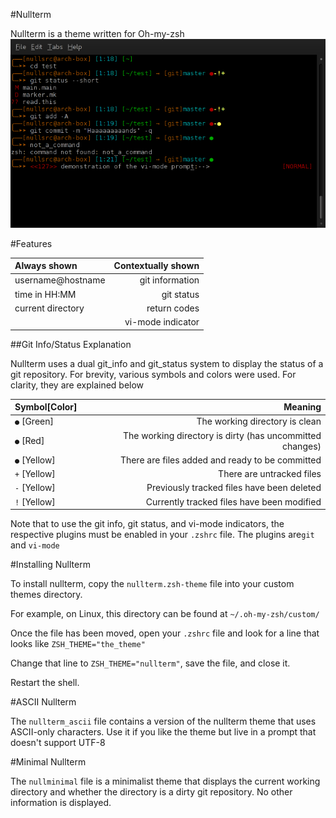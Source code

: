#Nullterm


Nullterm is a theme written for Oh-my-zsh
![Nullterm](/screenshots/nullterm.png?raw=true)


#Features


| Always shown | Contextually shown |
|:---------------|-------------------:|
| username@hostname | git information |
| time in HH:MM | git status |
| current directory | return codes |
| 		| vi-mode indicator |


##Git Info/Status Explanation

Nullterm uses a dual git_info and git_status system to display the status of a git repository. For brevity, various symbols and colors were used. For clarity, they are explained below

| Symbol[Color] | Meaning |
|:--------------|--------:|
| `●` [Green] | The working directory is clean |
| `●` [Red] | The working directory is dirty (has uncommitted changes) |
| `●` [Yellow] | There are files added and ready to be committed |
| `+` [Yellow] | There are untracked files |
| `-` [Yellow] | Previously tracked files have been deleted |
| `!` [Yellow] | Currently tracked files have been modified |

Note that to use the git info, git status, and vi-mode indicators, the respective plugins must be enabled in your `.zshrc` file. The plugins are`git` and `vi-mode`


#Installing Nullterm


To install nullterm, copy the `nullterm.zsh-theme` file into your custom themes directory.

For example, on Linux, this directory can be found at `~/.oh-my-zsh/custom/`

Once the file has been moved, open your `.zshrc` file and look for a line that looks like `ZSH_THEME="the_theme"`

Change that line to `ZSH_THEME="nullterm"`, save the file, and close it.

Restart the shell.


#ASCII Nullterm

The `nullterm_ascii` file contains a version of the nullterm theme that uses ASCII-only characters. Use it if you like the theme  but live in a prompt that doesn't support UTF-8


#Minimal Nullterm

The `nullminimal` file is a minimalist theme that displays the current working directory and whether the directory is a dirty git repository. No other information is displayed.
